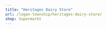 ```yaml
---
title: "Heritages Dairy Store"
url: /logan-township/heritages-dairy-store/
shop: Supermarkt
---
```

